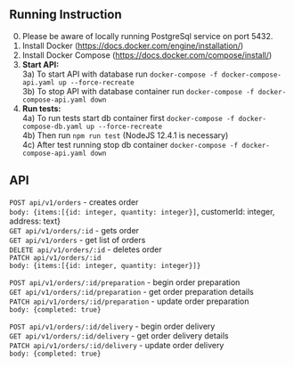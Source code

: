 ## Running Instruction
0) Please be aware of locally running PostgreSql service on port 5432.
1) Install Docker (https://docs.docker.com/engine/installation/) <br/>
2) Install Docker Compose (https://docs.docker.com/compose/install/) <br/>
3) **Start API:** <br/>
 3a) To start API with database run `docker-compose -f docker-compose-api.yaml up --force-recreate` <br/>
 3b) To stop API with database container run `docker-compose -f docker-compose-api.yaml down` <br/>
4) **Run tests:** <br/>
 4a) To run tests start db container first `docker-compose -f docker-compose-db.yaml up --force-recreate` <br/>
 4b) Then run `npm run test` (NodeJS 12.4.1 is necessary)<br/>
 4c) After test running stop db container `docker-compose -f docker-compose-api.yaml down` <br/>

 ## API

`POST api/v1/orders` - creates order <br/>
        `body: {items:[{id: integer, quantity: integer}]`, customerId: integer, address: text} <br/>
`GET api/v1/orders/:id` - gets order <br/>
`GET api/v1/orders` - get list of orders <br/>
`DELETE api/v1/orders/:id` - deletes order <br/>
`PATCH api/v1/orders/:id` <br/>
        `body: {items:[{id: integer, quantity: integer}]}` <br/>

`POST api/v1/orders/:id/preparation` - begin order preparation <br/>
`GET api/v1/orders/:id/preparation` - get order preparation details <br/>
`PATCH api/v1/orders/:id/preparation` - update order preparation <br/>
        `body: {completed: true}` <br/>

`POST api/v1/orders/:id/delivery` - begin order delivery <br/>
`GET api/v1/orders/:id/delivery` - get order delivery details <br/>
`PATCH api/v1/orders/:id/delivery` - update order delivery <br/>
        `body: {completed: true}` <br/>